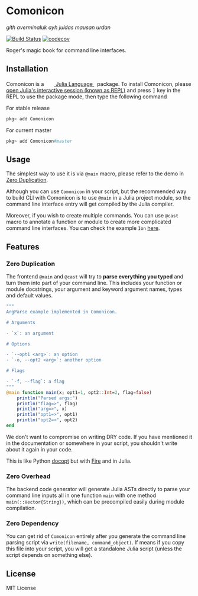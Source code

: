 # Comonicon

*gith averminaluk ayh juldas mausan urdan*

[![Build Status](https://github.com/comonicon/Comonicon.jl/workflows/CI/badge.svg)](https://github.com/comonicon/Comonicon.jl/actions)
[![codecov](https://codecov.io/gh/comonicon/Comonicon.jl/branch/master/graph/badge.svg?token=zZjCxCiFTY)](https://codecov.io/gh/comonicon/Comonicon.jl)

Roger's magic book for command line interfaces.

## Installation

<p>
Comonicon is a &nbsp;
    <a href="https://julialang.org">
        <img src="https://julialang.org/assets/infra/julia.ico" width="16em">
        Julia Language
    </a>
    &nbsp; package. To install Comonicon,
    please <a href="https://docs.julialang.org/en/v1/manual/getting-started/">open
    Julia's interactive session (known as REPL)</a> and press <kbd>]</kbd> key in the REPL to use the package mode, then type the following command
</p>

For stable release

```julia
pkg> add Comonicon
```

For current master

```julia
pkg> add Comonicon#master
```

## Usage

The simplest way to use it is via `@main` macro, please refer to the demo in [Zero Duplication](#zero-duplication).

Although you can use `Comonicon` in your script, but the recommended way to build CLI with Comonicon is to use `@main` in a Julia project module, so the command line interface entry will get compiled by the
Julia compiler.

Moreover, if you wish to create multiple commands. You can use `@cast` macro to annotate a function or module
to create more complicated command line interfaces. You can check the example `Ion` [here](example/Ion).

## Features
### Zero Duplication
The frontend `@main` and `@cast` will try to **parse everything you typed** and turn them into
part of your command line. This includes your function or module docstrings, your argument and keyword
argument names, types and default values.


```julia
"""
ArgParse example implemented in Comonicon.

# Arguments

- `x`: an argument

# Options

- `--opt1 <arg>`: an option
- `-o, --opt2 <arg>`: another option

# Flags

- `-f, --flag`: a flag
"""
@main function main(x; opt1=1, opt2::Int=2, flag=false)
    println("Parsed args:")
    println("flag=>", flag)
    println("arg=>", x)
    println("opt1=>", opt1)
    println("opt2=>", opt2)
end
```

We don't want to compromise on writing DRY code. If you have mentioned it in the documentation or somewhere in your script, you shouldn't write about it again in your code. 

This is like Python [docopt](https://github.com/docopt/docopt) but with [Fire](https://github.com/google/python-fire) and in Julia.

### Zero Overhead
The backend code generator will generate Julia ASTs directly to parse your command line inputs all in one
function `main` with one method `main(::Vector{String})`, which can be precompiled easily during module compilation.

### Zero Dependency
You can get rid of `Comonicon` entirely after you generate the command line parsing script
via `write(filename, command_object)`. If means if you copy this file into your script, you
will get a standalone Julia script (unless the script depends on something else).


## License

MIT License
